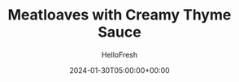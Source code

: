 ---
draft: true # Use this only for setting draft status
hidden: false # Use this to hide unwanted recipes
slug: # <post-title>
title: 'Meatloaves with Creamy Thyme Sauce'
description: "This delicious dish is the definition of umami. Not sure if you’ve ever experienced the “fifth taste?” After one bite of these shallot-infused mini meatloaves, draped in a supremely savory thyme sauce, you’ll understand the obsession. The luxe loaves are served alongside crispy roasted Brussels sprouts and garlicky mashed potatoes—more ways to catch any runaway sauce. Plus, the whole shebang cooks up in just 35 minutes! What are you waiting for?"
image: https://img.hellofresh.com/f_auto,fl_lossy,q_auto,w_1200/hellofresh_s3/image/meatloaves-with-creamy-mushroom-sauce-c475e3cb.jpg
date: 2024-01-30T05:00:00+00:00
author: HelloFresh

tags: []
categories: "main course"
cuisines: "American"
allergens: ['Wheat', 'Milk']

calories: 800
preptime: ['35 minutes', '10 minutes']
cooktime: # 180 = 3 Hours | In minutes
totaltime: PT35M
servings: 2

links:
  - description: "This delicious dish is the definition of umami. Not sure if you’ve ever experienced the “fifth taste?” After one bite of these shallot-infused mini meatloaves, draped in a supremely savory thyme sauce, you’ll understand the obsession. The luxe loaves are served alongside crispy roasted Brussels sprouts and garlicky mashed potatoes—more ways to catch any runaway sauce. Plus, the whole shebang cooks up in just 35 minutes! What are you waiting for?"
    website: https://www.hellofresh.com/recipes/meatloaves-with-creamy-thyme-sauce-65a8153b4bb81dc143a6dba6
    image: https://img.hellofresh.com/f_auto,fl_lossy,q_auto,w_1200/hellofresh_s3/image/meatloaves-with-creamy-mushroom-sauce-c475e3cb.jpg
 
weight: # 1 | You can add weight to some posts to override the default sorting (date descending)

comments: false # Keep False

ingredients: ['1 unit Shallot', '12 ounce Potatoes', '10 ounce Ground Beef', '¼ cup Panko Breadcrumbs', '1 teaspoon Garlic Powder', '8 ounce Brussels Sprouts', '¼ ounce Thyme', '1 unit Beef Stock Concentrate', '3 tablespoon Sour Cream', '1 tablespoon Cooking Oil', '2 tablespoon Butter', ' Salt', ' Pepper', '8 ounce Broccoli Florets']

instructionTitles: ['Start Prep & Cook Potatoes', 'Form Meatloaves', 'Roast Loaves & Sprouts', 'Finish Prep & Make Sauce', 'Mash Potatoes', 'Serve']
instructions: ['• Adjust rack to top position (middle and top positions for 4 servings) and preheat oven to 425 degrees. Wash and dry produce. • Dice potatoes into ½-inch pieces. Halve and peel shallot; thinly slice one half and mince remaining. Trim and halve Brussels sprouts lengthwise. • Place potatoes in a large pot with enough salted water to cover by 2 inches. Bring to a boil and cook until tender, 15-20 minutes. • Reserve ½ cup potato cooking liquid, then drain and return potatoes to pot. Cut broccoli into bite-size pieces if necessary. (Save Brussels sprouts for another use.)', '• While potatoes cook, in a large bowl, combine beef*, panko, minced shallot, half the garlic powder (you’ll use the rest later), and 1 TBSP water (2 TBSP for 4 servings); season generously with salt and pepper. • Form mixture into two 1-inch-tall loaves (four loaves for 4).', '• Place meatloaves on one side of a lightly oiled baking sheet. TIP: Line sheet with foil first for easier cleanup. • Toss Brussels sprouts on empty side with a drizzle of oil; season generously with salt and pepper. • Roast on top rack until meatloaves are cooked through and Brussels sprouts are browned and tender, 15-20 minutes. (For 4 servings, use 2 baking sheets; roast meatloaves on middle rack and Brussels sprouts on top rack.) TIP: If Brussels sprouts finish first, remove from sheet and continue roasting meatloaves. Swap in broccoli for Brussels sprouts.', '• While everything roasts, strip thyme leaves from stems; finely chop leaves until you have ½ tsp (1 tsp for 4 servings). • Heat a drizzle of oil in a medium pan over medium-high heat. Add chopped thyme and sliced shallot; season with salt and pepper. Cook, stirring, until softened, 2-4 minutes. • Stir in stock concentrate and ¼ cup water (1/3 cup for 4). Bring to a boil, then reduce to a low simmer. Cook until slightly thickened, 2-3 minutes. • Turn off heat. Stir in half the sour cream (you’ll use the rest in the next step) and 1 TBSP butter (2 TBSP for 4) until melted and combined. Season with salt and pepper.', '• Heat pot with drained potatoes over low heat; add remaining sour cream, remaining garlic powder, and 1 TBSP butter (2 TBSP for 4 servings). • Mash until smooth and creamy, adding splashes of reserved potato cooking liquid as needed. Season with salt and pepper.', '• If necessary, reheat pan with sauce over low heat; stir until warmed through. • Divide meatloaves, mashed potatoes, and Brussels sprouts between plates. Spoon sauce over meatloaves and serve. Ground Beef is fully cooked when internal temperature reaches 160º.']
---